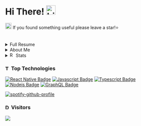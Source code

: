 # Hi There! [<img src="https://user-images.githubusercontent.com/1303154/88677602-1635ba80-d120-11ea-84d8-d263ba5fc3c0.gif" width="30px" height="30px" alt="hi"/>](https://jongan69.github.io/linktree/)

[<img src="https://emojiguide.com/wp-content/uploads/2022/06/Typing-Cat-Slack-emoji.gif" width="20px" height="20px" alt="Hello">](https://jongan69.github.io/linktree/) If you found something useful please leave a star!⭐

<br>

<details>
<summary>Full Resume</summary>

## Summary
A creative and analytical information science professional with a solid background in consulting, web design, mobile application development, automation, generative AI research, user experience, project management, and strategic planning. Comprehensive experience in leveraging cutting-edge tools and methodologies to build new and innovative technologies and develop scalable solutions. A goal-oriented, knowledgeable producer who continuously visualizes, expands, and generates ideas to maximize growth and profits.

## Technical Skills
**Project Management:** Agile SCRUM Sprints, Monday.com, Jira, Trello  
**Design:** Adobe XD, Figma, POP, Jest (Testing)  
**Web Design:** React, Nodejs, React Native, Flask & Spring Boot, WordPress  
**Databases:** MongoDB, SQL, Firebase, IPFS, Postgres, AWS  
**API:** Next.js / Restful / SOAP, GraphQL  

## Experience
**KIN + CARTA**  
*Senior Analyst III, Delivery Cloud Engineer* | London, England / Remote | 2022-2024  
Led the development of internal tools and client applications using React, Java Spring Boot, and project management expertise. Optimized efficiency, automated processes, and enhanced user experiences, exemplified by projects like the Salesforce Slack bot and scalable UI for Syngenta.
- Saved finance department 10+ hours per week with automation tools.
- Increased employee satisfaction by removing need for weekly leader meeting if missing logged hour.
- Reduced post-release issues and operational efficiency through core banking development practices.
- Enhanced scalability & performance of Existing UI, and learned concepts on the fly to fit the team needs.
- Established foundation for internal automation.
- Performed generative AI research.
- Served as engineering consultant for Syngenta Digital (React Development) and Discover Financial (Java Code Review).

**THECODERSCHOOL**  
*Code Coach (JavaScript / Python / Lua)* | Tampa, Florida | 2022-2023  
Developed and delivered tailored lesson plans teaching software development and project management to students aged 6-18. The role involved creating interactive projects, providing one-on-one coaching, and fostering a supportive learning environment.
- Created projects from scratch.
- Laid foundation for students to build complete applications.
- Increased student engagement by roughly 50%.
- Improved project completion rates by roughly 20%.
- Mentored students for coding competitions.

**CHAINBYTES LLC**  
*React and React Native Developer* | Tampa, Florida | 2021-2022  
Developed a React Material UI dashboard and a React Native Next.js application to enhance the company's Bitcoin ATM compliance operations. Created an intuitive user interface and ensured real-time data synchronization with robust security measures.
- Reduced compliance task completion time and improved visibility.
- Spearheaded the development of a React Native app for integration with existing Bitcoin kiosks, enhancing operational efficiency and user experience.

**BLOCKSPACES LLC**  
*Junior React Developer / Blockchain Research Intern* | Tampa, Florida | 2019-2021  
Developed Chrome extension using React and TypeScript, focusing on creating a responsive and user-friendly interface that enhanced user interactions with blockchain applications. Responsible for in-depth research on various blockchain chains, provided detailed evaluations and recommendations noted essential for the successful selection and implementation of chains for new projects.
- Created chrome extension and read location data from Google API.
- Assisted in the development and testing of blockchain applications.
- Key collaborator with senior developers on various blockchain research projects.
- Evaluated and selected chains for five major projects.

**ACCUSOFT**  
*SaaS React Developer* | Tampa, Florida | 2018-2019  
Leveraged React to develop scalable and responsive web applications. Collaborated within Agile teams with tasks focused on optimizing user interfaces, implementing new features, and ensuring high performance and reliability across SaaS platforms.
- Developed and maintained SaaS applications using React.
- Collaborated with cross-functional teams to enhance product features.

## Projects
**Syngenta Seed Treatment Dashboard**, Web and Mobile Developer, 2023  
Worked under Syngenta client for delivery of Seed Treatment React Dashboard. Collaborated with the UX design team to create functional user experiences.

**BTM Compliance Dashboard**, React Developer, 2022  
Created Material UI Next.js Dashboard. Developed external API using Swagger documentation layout. Used standard admin / user auth flow.

**Mobile NFT**, React Developer, 2022  
Designed Expo React Native tailwind Next.js MongoDB stacked application. Minted NFTs and read solidity contract data in mobile applications. Produced A Mobile Web3 Wallet auth flow.

</details>

<details>
<summary>About Me</summary>

## [<img src="https://emojiguide.com/wp-content/uploads/2022/06/Slot-Machine-Telegram-emoji-1.gif" width="25px" height="25px" alt="slot machine"/>](https://jongan69.github.io/linktree/) Interests:
- Mobile Development
- Full Stack Development
- WEB3 Development
- Hardware Hacks (Huge fan of hackathons)

## [<img src="https://user-images.githubusercontent.com/29899042/209015323-7817b7b3-4772-4467-9a99-ec29c09b7ca1.gif" width="25px" height="25px" alt="typing cat"/>](https://jongan69.github.io/linktree/) Projects & Experience:
- [Expo](https://expo.dev/@jongan69)
- [LeetCode](https://leetcode.com/jongan69/)
- [Devpost](https://devpost.com/jongan69?ref_content=user-portfolio&ref_feature=portfolio&ref_medium=global-nav)
- [Fiverr](https://business.fiverr.com/freelancers/cryptocurrensea?public_mode=true)
- [REPL.IT](https://replit.com/@jongan69)
- [CodeSandBox](https://codesandbox.io/u/jongan69)
</details>

<details>
<summary><img src="https://user-images.githubusercontent.com/29899042/208945877-49a9548c-d9b2-403b-9e40-b6cc9e5cb1a5.gif" width="15px" height="15px" alt="REE"/> Stats</summary>

<table width="100%" height="80%" border="0" cellpadding="0" cellspacing="0">
  <tr>
    <td align="center">
      <img src="https://github-readme-stats.vercel.app/api/top-langs/?username=jongan69&hide=makefile" />
      <span>&nbsp;&nbsp;&nbsp;&nbsp;&nbsp;&nbsp;&nbsp;&nbsp;</span>
      <img src="https://github-readme-stats.vercel.app/api?username=jongan69" />
      <br> 
    </td>
    <td align="center"> 
      <p>I'm currently listening to: </p>
      <a href="https://spotify-github-profile.kittinanx.com/api/view?uid=jonny2298&redirect=true">
        <img src="https://spotify-github-profile.kittinanx.com/api/view?uid=jonny2298&cover_image=true&theme=default&show_offline=false&background_color=121212&interchange=true&bar_color=53b14f&bar_color_cover=true" alt="spotify-github-profile">
      </a>
      <br>   
    </td>
  </tr>
</table>
</details>
  
### [<img src="https://emojiguide.com/wp-content/uploads/2022/06/Direct-Hit-Telegram-Animated-emoji.gif" width="15px" height="15px" alt="TARGET"/>](https://jongan69.github.io/linktree/) Top Technologies

<!-- TODO: Make technologies links takes you to repositories -->
[![React Native Badge](https://img.shields.io/badge/-React-61DBFB?style=for-the-badge&labelColor=black&logo=react&logoColor=61DBFB&label=React+Native)](#) 
[![Javascript Badge](https://img.shields.io/badge/-Javascript-F0DB4F?style=for-the-badge&labelColor=black&logo=javascript&logoColor=F0DB4F)](#)
[![Typescript Badge](https://img.shields.io/badge/-Typescript-007acc?style=for-the-badge&labelColor=black&logo=typescript&logoColor=007acc)](#)
[![Nodejs Badge](https://img.shields.io/badge/-Nodejs-3C873A?style=for-the-badge&labelColor=black&logo=node.js&logoColor=3C873A)](#) 
[![GraphQL Badge](https://img.shields.io/badge/-GraphQl-e535ab?style=for-the-badge&labelColor=black&logo=graphql&logoColor=e535ab)](#)
<br>

[![spotify-github-profile](https://spotify-github-profile.kittinanx.com/api/view?uid=jonny2298&cover_image=false&theme=novatorem&show_offline=false&background_color=000000&interchange=false&bar_color=ffffff&bar_color_cover=true)](https://spotify-github-profile.kittinanx.com/api/view?uid=jonny2298&redirect=true)

### [<img src="https://emojiguide.com/wp-content/uploads/2022/06/Cool-Dog-Discord-emoji.gif" width="15px" height="15px" alt="Dance"/>](https://jongan69.github.io/linktree/) Visitors
<img src="https://profile-counter.glitch.me/jongan69/count.svg" />
